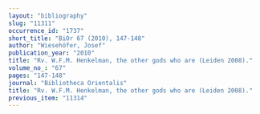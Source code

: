 ```yaml
---
layout: "bibliography"
slug: "11311"
occurrence_id: "1737"
short_title: "BiOr 67 (2010), 147-148"
author: "Wiesehöfer, Josef"
publication_year: "2010"
title: "Rv. W.F.M. Henkelman, the other gods who are (Leiden 2008)."
volume_no_: "67"
pages: "147-148"
journal: "Bibliotheca Orientalis"
title: "Rv. W.F.M. Henkelman, the other gods who are (Leiden 2008)."
previous_item: "11314"
---
```

